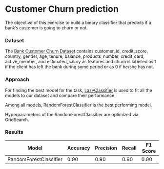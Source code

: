 # Customer Churn prediction

The objective of this exercise to build a binary classifier that predicts if a bank’s customer is going to churn or not. 

### Dataset
The [Bank Customer Churn Dataset](https://www.kaggle.com/datasets/gauravtopre/bank-customer-churn-dataset?resource=download) contains customer_id, credit_score, country, gender, age, tenure, balance, products_number, credit_card, active_member, and estimated_salary as features and churn is labelled as 1 if the client has left the bank during some period or as 0 if he/she has not.

### Approach
For finding the best model for the task, [LazyClassifier](https://lazypredict.readthedocs.io/en/latest/usage.html) is used to fit all the models to our dataset and compare their performance.

Among all models, RandomForestClassifier is the best performing model. 

Hyperparameters of the RandomForestClassifier are optimized via GridSearch.


### Results

|Model|Accuracy|Precision|Recall|F1 Score|
|-|-|-|-|-|
|RandomForestClassifier|0.90|0.90|0.90|0.90|
